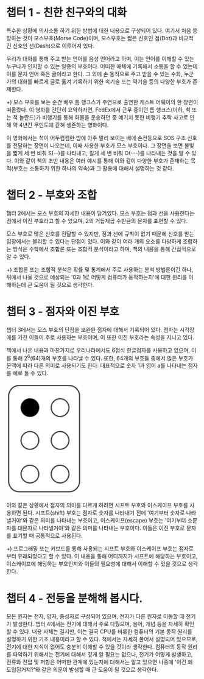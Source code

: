 # 챕터 1 - 친한 친구와의 대화

특수한 상황에 의사소통 하기 위한 방법에 대한 내용으로 구성되어 있다. 여기서 처음 등장하는 것이 모스부호(Morse Code)이며, 모스부호는 짧은 신호인 점(Dot)과 비교적 긴 신호인 선(Dash)으로 이루어져 있다.

우리가 대화를 통해 주고 받는 언어를 음성 언어라고 하며, 이는 언어를 이해할 수 있는 누구나가 인지할 수 있는 일종의 부호이다. 어떠한 매체에 기록해서 소통을 할 수 있는데 이를 문자 언어 혹은 글이라고 한다. 그 외에 손 동작으로 주고 받을 수 있는 수화, 누군가의 대화를 빠르게 글로 옮겨 기록하기 위한 속기술 또는 약기술 등의 다양한 부호가 존재한다.

+) 모스 부호를 보는 순간 배우 톰 행크스가 주연으로 출연한 캐스트 어웨이의 한 장면이 떠올랐다. 이 영화를 간단히 요약하자면, FedEx에서 근무 중이던 톰 행크스(이하, 척 또는 척 놀란드)가 비행기를 통해 화물을 운송하던 중 예기치 못한 비행기 추락 사고로 인해 약 4년간 무인도에 갇혀 생존하는 영화이다.

이 영화에서는 척이 어두컴컴한 밤에 아주 멀리 보이는 배에 손전등으로 SOS 구조 신호를 전달하는 장면이 나오는데, 이때 사용한 부호가 모스 부호이다. 그 장면을 보면 불빛을 짧게 세 번 비춰 S(···)를 나타내고, 길게 세 번 비춰 O(---)를 나타내는 것을 알 수 있다. 이와 같이 책의 초반 내용은 여러 예시를 통해 이와 같이 다양한 부호가 존재하는 목적(부호는 소통하기 위한 하나의 약속)과 그 활용에 대해서 설명하는 것 같다.

# 챕터 2 - 부호와 조합

챕터 2에서는 모스 부호의 자세한 내용이 담겨있다. 모스 부호는 점과 선을 사용한다는 점에서 이진 부호라고 할 수 있으며, 2의 거듭제곱 수만큼의 문자를 표현할 수 있다. 

모스 부호로 많은 신호를 전달할 수 있지만, 점과 선에 규칙이 없기 때문에 신호를 받는 입장에서는 불리할 수 있다는 단점이 있다. 이와 같이 여러 개의 요소를 다양하게 조합하는 방식은 수학에서 조합론 또는 조합적 분석이라고 하며, 책의 내용을 통해 간접적으로 알 수 있다.

+) 조합론 또는 조합적 분석은 확률 및 통계에서 주로 사용하는 분석 방법론이긴 하나, 뒤에서 나올 것으로 예상되는 '0과 1로 어떻게 컴퓨터가 동작하는지'에 대한 원리를 이해하는데 큰 도움이 될 것으로 생각한다.

# 챕터 3 - 점자와 이진 부호

챕터 3에서는 모스 부호의 단점을 보완한 점자에 대해서 기록되어 있다. 점자는 시각장애를 가진 이들이 주로 사용하는 부호이며, 이 또한 이진 부호라는 속성을 지니고 있다. 

책에서 나온 내용과 마찬가지로 우리나라에서도 6점식 한글점자를 사용하고 있으며, 이를 통해 2<sup>6</sup>(64)개의 부호를 나타낼 수 있다. 또한, 64개의 부호들 중에서 많은 부호가 문맥에 따라 다른 의미로 사용되기도 한다. 대표적으로 숫자 1과 영어 a를 나타내는 점자를 예로 들 수 있다.

<img width="200" src="images/01_1_or_a.png">

이와 같은 상황에서 점자의 의미를 다르게 하려면 시프트 부호와 이스케이프 부호를 사용하면 된다. 시프트(shift) 부호는 점자로 숫자를 나타내기 전에 '여기부터 숫자로 나타낼거야'와 같은 의미를 나타내는 부호이고, 이스케이프(escape) 부호는 '여기부터 소문자를 대문자로 나타낼거야'와 같은 의미를 나타내는 부호이다. 이들은 이진 부호로 문자를 표기할 때 공통적으로 사용된다.

+) 프로그래밍 또는 키보드를 통해 사용되는 시프트 부호와 이스케이프 부호는 점자로부터 유래되었다고 할 수 있다. 이 내용을 통해 어디까지가 시프트에 해당하는 부호이고, 이스케이프에 해당하는 부호인지와 이들의 필요성에 대해서 이해할 수 있을 것으로 생각한다.

# 챕터 4 - 전등을 분해해 봅시다.

모든 원자는 전자, 양자, 중성자로 구성되어 있으며, 전자가 다른 원자로 이동할 때 전기가 발생한다. 챕터 4에서는 전기에 대해서 주로 다뤘으며, 용어, 개념 등을 자세히 확인할 수 있다. 내용 자체는 길지만, 이는 결국 CPU를 비롯한 컴퓨터의 기본 동작 원리를 설명하기 위한 기초 내용이라고 할 수 있다. 책에서는 자세히 풀어서 설명되어 있으므로, 전기에 대한 지식이 없어도 충분히 이해할 수 있을 것이라 생각한다. 컴퓨터의 동작 원리를 파악하기 위해서는 전기에 대해서 깊게 알 필요는 없으나, 전기가 어떻게 발생하고, 전류와 전압 및 저항은 어떠한 관계에 있는지에 대해서는 알고 있으면 나중에 '이건 왜 도입된거지?'와 같은 의문이 발생할 때 큰 도움이 될 것으로 생각한다.

